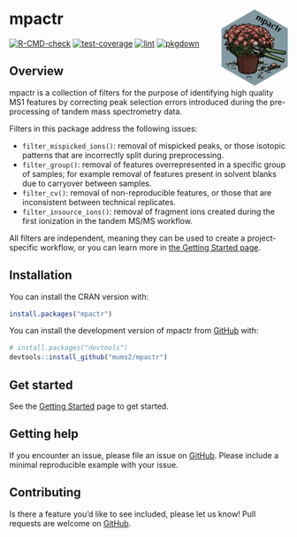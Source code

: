 
# mpactr <a href="https://www.mums2.org/mpactr/"><img src="man/figures/logo.png" align="right" height="138" alt="mpactr website" /></a>

<!-- README.md is generated from README.Rmd. Please edit that file -->

<!-- badges: start -->

[![R-CMD-check](https://github.com/mums2/mpactr/actions/workflows/r.yml/badge.svg)](https://github.com/mums2/mpactr/actions/workflows/r.yml)
[![test-coverage](https://github.com/mums2/mpactr/actions/workflows/test-coverage.yml/badge.svg)](https://github.com/mums2/mpactr/actions/workflows/test-coverage.yml)
[![lint](https://github.com/mums2/mpactr/actions/workflows/lintr.yml/badge.svg)](https://github.com/mums2/mpactr/actions/workflows/lintr.yml)
[![pkgdown](https://github.com/mums2/mpactr/actions/workflows/pkgdown.yaml/badge.svg)](https://github.com/mums2/mpactr/actions/workflows/pkgdown.yaml)
<!-- badges: end -->

## Overview

mpactr is a collection of filters for the purpose of identifying high
quality MS1 features by correcting peak selection errors introduced
during the pre-processing of tandem mass spectrometry data.

Filters in this package address the following issues:

- `filter_mispicked_ions()`: removal of mispicked peaks, or those
  isotopic patterns that are incorrectly split during preprocessing.
- `filter_group()`: removal of features overrepresented in a specific
  group of samples; for example removal of features present in solvent
  blanks due to carryover between samples.
- `filter_cv()`: removal of non-reproducible features, or those that are
  inconsistent between technical replicates.
- `filter_insource_ions()`: removal of fragment ions created during the
  first ionization in the tandem MS/MS workflow.

All filters are independent, meaning they can be used to create a
project-specific workflow, or you can learn more in [the Getting Started
page](https://www.mums2.org/mpactr/articles/mpactr.html).

## Installation

You can install the CRAN version with:

``` r
install.packages("mpactr")
```

You can install the development version of mpactr from
[GitHub](https://github.com/mums2/mpactr) with:

``` r
# install.packages("devtools")
devtools::install_github("mums2/mpactr")
```

## Get started

See the [Getting
Started](https://www.mums2.org/mpactr/articles/mpactr.html) page to get
started.

## Getting help

If you encounter an issue, please file an issue on
[GitHub](https://github.com/mums2/mpactr/issues). Please include a
minimal reproducible example with your issue.

## Contributing

Is there a feature you’d like to see included, please let us know! Pull
requests are welcome on [GitHub](https://github.com/mums2/mpactr/pulls).
